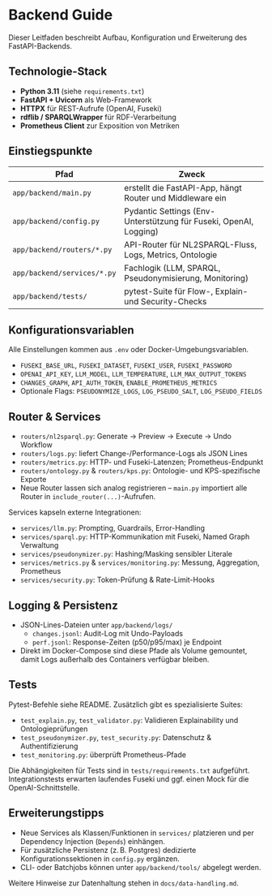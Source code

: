 # Backend Guide

Dieser Leitfaden beschreibt Aufbau, Konfiguration und Erweiterung des FastAPI-Backends.

## Technologie-Stack

- **Python 3.11** (siehe `requirements.txt`)
- **FastAPI + Uvicorn** als Web-Framework
- **HTTPX** für REST-Aufrufe (OpenAI, Fuseki)
- **rdflib / SPARQLWrapper** für RDF-Verarbeitung
- **Prometheus Client** zur Exposition von Metriken

## Einstiegspunkte

| Pfad | Zweck |
| ---- | ----- |
| `app/backend/main.py` | erstellt die FastAPI-App, hängt Router und Middleware ein |
| `app/backend/config.py` | Pydantic Settings (Env-Unterstützung für Fuseki, OpenAI, Logging) |
| `app/backend/routers/*.py` | API-Router für NL2SPARQL-Fluss, Logs, Metrics, Ontologie |
| `app/backend/services/*.py` | Fachlogik (LLM, SPARQL, Pseudonymisierung, Monitoring) |
| `app/backend/tests/` | pytest-Suite für Flow-, Explain- und Security-Checks |

## Konfigurationsvariablen

Alle Einstellungen kommen aus `.env` oder Docker-Umgebungsvariablen.

- `FUSEKI_BASE_URL`, `FUSEKI_DATASET`, `FUSEKI_USER`, `FUSEKI_PASSWORD`
- `OPENAI_API_KEY`, `LLM_MODEL`, `LLM_TEMPERATURE`, `LLM_MAX_OUTPUT_TOKENS`
- `CHANGES_GRAPH`, `API_AUTH_TOKEN`, `ENABLE_PROMETHEUS_METRICS`
- Optionale Flags: `PSEUDONYMIZE_LOGS`, `LOG_PSEUDO_SALT`, `LOG_PSEUDO_FIELDS`

## Router & Services

- `routers/nl2sparql.py`: Generate → Preview → Execute → Undo Workflow
- `routers/logs.py`: liefert Change-/Performance-Logs als JSON Lines
- `routers/metrics.py`: HTTP- und Fuseki-Latenzen; Prometheus-Endpunkt
- `routers/ontology.py` & `routers/kps.py`: Ontologie- und KPS-spezifische Exporte
- Neue Router lassen sich analog registrieren – `main.py` importiert alle Router in `include_router(...)`-Aufrufen.

Services kapseln externe Integrationen:

- `services/llm.py`: Prompting, Guardrails, Error-Handling
- `services/sparql.py`: HTTP-Kommunikation mit Fuseki, Named Graph Verwaltung
- `services/pseudonymizer.py`: Hashing/Masking sensibler Literale
- `services/metrics.py` & `services/monitoring.py`: Messung, Aggregation, Prometheus
- `services/security.py`: Token-Prüfung & Rate-Limit-Hooks

## Logging & Persistenz

- JSON-Lines-Dateien unter `app/backend/logs/`
  - `changes.jsonl`: Audit-Log mit Undo-Payloads
  - `perf.jsonl`: Response-Zeiten (p50/p95/max) je Endpoint
- Direkt im Docker-Compose sind diese Pfade als Volume gemountet, damit Logs außerhalb des Containers verfügbar bleiben.

## Tests

Pytest-Befehle siehe README. Zusätzlich gibt es spezialisierte Suites:

- `test_explain.py`, `test_validator.py`: Validieren Explainability und Ontologieprüfungen
- `test_pseudonymizer.py`, `test_security.py`: Datenschutz & Authentifizierung
- `test_monitoring.py`: überprüft Prometheus-Pfade

Die Abhängigkeiten für Tests sind in `tests/requirements.txt` aufgeführt. Integrationstests erwarten laufendes Fuseki und ggf. einen Mock für die OpenAI-Schnittstelle.

## Erweiterungstipps

- Neue Services als Klassen/Funktionen in `services/` platzieren und per Dependency Injection (`Depends`) einhängen.
- Für zusätzliche Persistenz (z. B. Postgres) dedizierte Konfigurationssektionen in `config.py` ergänzen.
- CLI- oder Batchjobs können unter `app/backend/tools/` abgelegt werden.

Weitere Hinweise zur Datenhaltung stehen in `docs/data-handling.md`.
